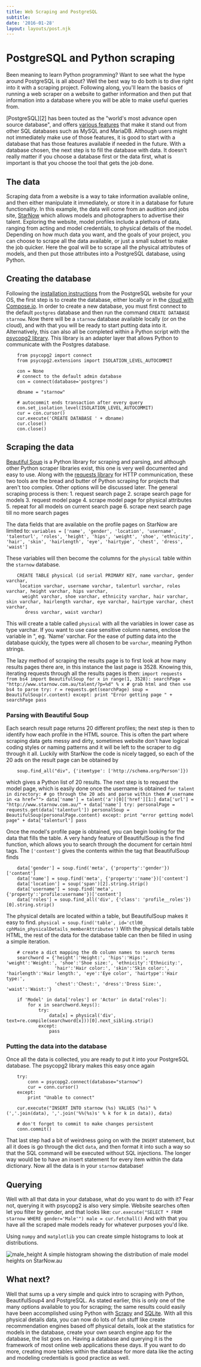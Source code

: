 ```yaml
---
title: Web Scraping and PostgreSQL
subtitle:
date: '2016-01-28'
layout: layouts/post.njk
---
```


# PostgreSQL and Python scraping

Been meaning to learn Python programming? Want to see what the hype around
PostgreSQL is all about? Well the best way to do both is to dive right into it
with a scraping project. Following along, you'll learn the basics of running a
web scraper on a website to gather information and then put that information
into a database where you will be able to make useful queries from.

[PostgreSQL][2] has been touted as the "world's most advance open source
database", and offers [various features][3] that make it stand out from other
SQL databases such as MySQL and MariaDB. Although users might not immediately
make use of those features, it is good to start with a database that has those
features available if needed in the future. With a database chosen, the next
step is to fill the database with data. It doesn't really matter if you choose
a database first or the data first, what is important is that you choose the
tool that gets the job done.

## The data

Scraping data from a website is a way to take information available online,
and then either manipulate it immediately, or store it in a database for
future functionality. In this example, the data will come from an audition and
jobs site, [StarNow][4] which allows models and photographers to advertise
their talent. Exploring the website, model profiles include a plethora of
data, ranging from acting and model credentials, to physical details of the
model. Depending on how much data you want, and the goals of your project, you
can choose to scrape all the data available, or just a small subset to make
the job quicker. Here the goal will be to scrape all the physical attributes
of models, and then put those attributes into a PostgreSQL database, using
Python.

## Creating the database

Following the [installation instructions][5] from the PostgreSQL website for
your OS, the first step is to create the database, either locally or in the
[cloud with Compose.io][6]. In order to create a new database, you must first
connect to the default `postgres` database and then run the command `CREATE
DATABASE starnow`. Now there will be a `starnow` database available locally
(or on the cloud), and with that you will be ready to start putting data into
it. Alternatively, this can also all be completed within a Python script with
the [psycopg2 library][7]. This library is an adapter layer that allows Python
to communicate with the Postgres database.

```
    from psycopg2 import connect
    from psycopg2.extensions import ISOLATION_LEVEL_AUTOCOMMIT
    
    con = None
    # connect to the default admin database
    con = connect(database='postgres')
    
    dbname = "starnow"
    
    # autocommit ends transaction after every query
    con.set_isolation_level(ISOLATION_LEVEL_AUTOCOMMIT)
    cur = con.cursor()
    cur.execute('CREATE DATABASE ' + dbname)
    cur.close()
    con.close()
```

## Scraping the data

[Beautiful Soup][8] is a Python library for scraping and parsing, and although
other Python scraper libraries exist, this one is very well documented and
easy to use. Along with the [requests library][9] for HTTP communication,
these two tools are the bread and butter of Python scraping for projects that
aren't too complex. Other options will be discussed later. The general
scraping process is then: 1\. request search page 2\. scrape search page for
models 3\. request model page 4\. scrape model page for physical attributes
5\. repeat for all models on current search page 6\. scrape next search page
till no more search pages

The data fields that are available on the profile pages on StarNow are limited
to: ` variables = ['name', 'gender', 'location', 'username', 'talenturl',
'roles', 'height', 'hips', 'weight', 'shoe', 'ethnicity', 'hair', 'skin',
'hairlength', 'eye', 'hairtype', 'chest', 'dress', 'waist'] `

These variables will then become the columns for the `physical` table within
the `starnow` database.

```
    CREATE TABLE physical (id serial PRIMARY KEY, name varchar, gender varchar,
     location varchar, username varchar, talenturl varchar, roles varchar, height varchar, hips varchar,
      weight varchar, shoe varchar, ethnicity varchar, hair varchar, skin varchar, hairlength varchar, eye varchar, hairtype varchar, chest varchar,
       dress varchar, waist varchar)
```

This will create a table called `physical` with all the variables in lower
case as type varchar. If you want to use case sensitive column names, enclose
the variable in ", eg. 'Name' varchar. For the ease of putting data into the
database quickly, the types were all chosen to be `varchar`, meaning Python
strings.

The lazy method of scraping the results page is to first look at how many
results pages there are, in this instance the last page is 3528. Knowing this,
iterating requests through all the results pages is then: ` import requests
from bs4 import BeautifulSoup for x in range(1, 3528): searchPage =
"http://www.starnow.com.au/talent/?p=%d" % x # grab html and then use bs4 to
parse try: r = requests.get(searchPage) soup = BeautifulSoup(r.content)
except: print "Error getting page " + searchPage pass `

### Parsing with Beautiful Soup

Each search result page returns 20 different profiles; the next step is then
to identify how each profile in the HTML source. This is often the part where
scraping data gets messy and dirty, sometimes website don't have logical
coding styles or naming patterns and it will be left to the scraper to dig
through it all. Luckily with StarNow the code is nicely tagged, so each of the
20 ads on the result page can be obtained by

```
    soup.find_all("div", {'itemtype': ['http://schema.org/Person']})
```

which gives a Python list of 20 results. The next step is to request the model
page, which is easily done once the username is obtained ` for talent in
directory: # go through the 20 ads and parse within them # username in <a
href=""> data['name'] = talent('a')[0]['href'][1:] data['url'] =
"http://www.starnow.com.au/" + data['name'] try: personalPage =
requests.get(data['talenturl']) personalSoup =
BeautifulSoup(personalPage.content) except: print "error getting model page" +
data['talenturl'] pass `

Once the model's profile page is obtained, you can begin looking for the data
that fills the table. A very handy feature of BeautifulSoup is the find
function, which allows you to search through the document for certain html
tags. The `['content']` gives the contents within the tag that BeautifulSoup
finds

```
    data['gender'] = soup.find('meta', {'property':'gender'})['content']
    data['name'] = soup.find('meta', {'property':'name'})['content']
    data['location'] = soup('span')[2].string.strip()
    data['username'] = soup.find('meta',{'property':'profile:username'})['content']
    data['roles'] = soup.find_all('div', {'class': 'profile__roles'})[0].string.strip()
```

The physical details are located within a table, but BeautifulSoup makes it
easy to find. ` physical = soup.find('table', id='ctl00_
cphMain_physicalDetails_memberAttributes') ` With the physical details table
HTML, the rest of the data for the database table can then be filled in using
a simple iteration.

```
    # create a dict mapping the db column names to search terms
    searchword = {'height':'Height:', 'hips':'Hips:', 'weight':'Weight:', 'shoe':'Shoe size:', 'ethnicity':'Ethnicity:',
                  'hair':'Hair color:', 'skin':'Skin color:', 'hairlength':'Hair length:', 'eye':'Eye color', 'hairtype':'Hair type:',
                  'chest':'Chest:', 'dress':'Dress Size:', 'waist':'Waist:'}
    
    if 'Model' in data['roles'] or 'Actor' in data['roles']:
        for x in searchword.keys():
            try:
                data[x] = physical('div', text=re.compile(searchword[x]))[0].next_sibling.strip()
            except:
                pass
```

### Putting the data into the database

Once all the data is collected, you are ready to put it into your PostgreSQL
database. The psycopg2 library makes this easy once again

```
    try:
        conn = psycopg2.connect(database="starnow")
        cur = conn.cursor()
    except:
        print "Unable to connect"
    
    cur.execute("INSERT INTO starnow (%s) VALUES (%s)" %(','.join(data), ','.join('%%(%s)s' % k for k in data)), data)
    
    # don't forget to commit to make changes persistent 
    conn.commit()
```

That last step had a bit of weirdness going on with the `INSERT` statement,
but all it does is go through the dict `data`, and then format it into such a
way so that the SQL command will be executed without SQL injections. The
longer way would be to have an insert statement for every item within the data
dictionary. Now all the data is in your `starnow` database!

## Querying

Well with all that data in your database, what do you want to do with it? Fear
not, querying it with psycopg2 is also very simple. Website searches often let
you filter by gender, and that looks like: ` cur.execute("SELECT * FROM
starnow WHERE gender='Male'") male = cur.fetchall() ` And with that you have
all the scraped male models ready for whatever purposes you'd like.

Using `numpy` and `matplotlib` you can create simple histograms to look at
distributions.

![male_height][10] A simple histogram showing the distribution of male model
heights on StarNow.au

## What next?

Well that sums up a very simple and quick intro to scraping with Python,
BeautifulSoup4 and PostgreSQL. As stated earlier, this is only one of the many
options available to you for scraping; the same results could easily have been
accomplished using Python with [Scrapy][11] and [SQLite][12]. With all this
physical details data, you can now do lots of fun stuff like create
recommendation engines based off physical details, look at the statistics for
models in the database, create your own search engine app for the database,
the list goes on. Having a database and querying it is the framework of most
online web applications these days. If you want to do more, creating more
tables within the database for more data like the acting and modeling
credentials is good practice as well.

[3]: https://www.compose.io/articles/what-postgresql-has-over-other-open-source-sql-databases/

[4]: http://www.starnow.com.au/talent/

[5]: http://www.postgresql.org/download/

[6]: https://www.compose.io/postgresql/

[7]: https://pypi.python.org/pypi/psycopg2

[8]: http://www.crummy.com/software/BeautifulSoup/

[9]: https://pypi.python.org/pypi/requests

[10]: /figures/figure_1.png

[11]: http://scrapy.org/

[12]: https://www.sqlite.org